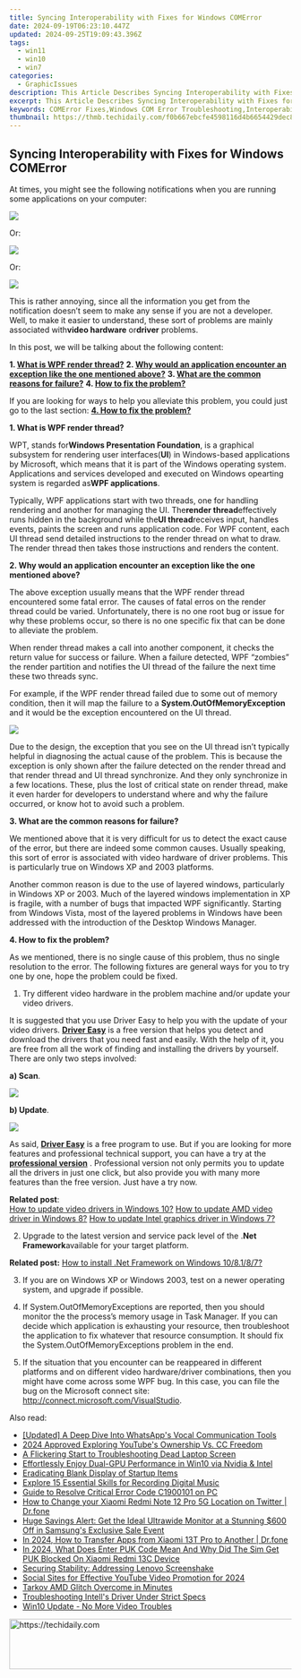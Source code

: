 ```yaml
---
title: Syncing Interoperability with Fixes for Windows COMError
date: 2024-09-19T06:23:10.447Z
updated: 2024-09-25T19:09:43.396Z
tags:
  - win11
  - win10
  - win7
categories:
  - GraphicIssues
description: This Article Describes Syncing Interoperability with Fixes for Windows COMError
excerpt: This Article Describes Syncing Interoperability with Fixes for Windows COMError
keywords: COMError Fixes,Windows COM Error Troubleshooting,Interoperability Issues in Windows,Windows COM Interoperability Synchronization,Synchronizing System Errors on Windows,Windows COM Error Solutions,Error Synchronization Techniques for Windows
thumbnail: https://thmb.techidaily.com/f0b667ebcfe4598116d4b6654429dec8091fa0451fb3d4865d8f30f7e5a361bf.jpg
---
```


## Syncing Interoperability with Fixes for Windows COMError

At times, you might see the following notifications when you are running some applications on your computer:
  
![](https://images.drivereasy.com/wp-content/uploads/2016/09/system-runtime-interopservices-comexception.jpg)
  
 Or:

![](https://images.drivereasy.com/wp-content/uploads/2016/09/system-invalidoperationexception.jpg)

 Or:
  
![](https://images.drivereasy.com/wp-content/uploads/2016/09/system-outofmemoryexception-insufficient-memory.jpg)

 This is rather annoying, since all the information you get from the notification doesn’t seem to make any sense if you are not a developer. Well, to make it easier to understand, these sort of problems are mainly associated with**video hardware** or**driver** problems.
  
 In this post, we will be talking about the following content:
  
 **1\. [What is WPF render thread?](#1)**
 **2\. [Why would an application encounter an exception like the one mentioned above?](#2)**
 **3\. [What are the common reasons for failure?](#3)**
 **4\. [How to fix the problem?](#4)**

If you are looking for ways to help you alleviate this problem, you could just go to the last section: **[4\. How to fix the problem?](#4)**
  
 **1\. What is WPF render thread?**
  
WPT, stands for**Windows Presentation Foundation**, is a graphical subsystem for rendering user interfaces(**UI**) in Windows-based applications by Microsoft, which means that it is part of the Windows operating system. Applications and services developed and executed on Windows opearting system is regarded as**WPF applications**.
  
Typically, WPF applications start with two threads, one for handling rendering and another for managing the UI. The**render thread**effectively runs hidden in the background while the**UI thread**receives input, handles events, paints the screen and runs application code. For WPF content, each UI thread send detailed instructions to the render thread on what to draw. The render thread then takes those instructions and renders the content.
  
 **2\. Why would an application encounter an exception like the one mentioned above?**
  
The above exception usually means that the WPF render thread encountered some fatal error. The causes of fatal erros on the render thread could be varied. Unfortunately, there is no one root bug or issue for why these problems occur, so there is no one specific fix that can be done to alleviate the problem.
  
When render thread makes a call into another component, it checks the return value for success or failure. When a failure detected, WPF “zombies” the render partition and notifies the UI thread of the failure the next time these two threads sync.
  
For example, if the WPF render thread failed due to some out of memory condition, then it will map the failure to a **System.OutOfMemoryException** and it would be the exception encountered on the UI thread.
  
![](https://images.drivereasy.com/wp-content/uploads/2016/09/system-out-of-memory-condition.png)

Due to the design, the exception that you see on the UI thread isn’t typically helpful in diagnosing the actual cause of the problem. This is because the exception is only shown after the failure detected on the render thread and that render thread and UI thread synchronize. And they only synchronize in a few locations. These, plus the lost of critical state on render thread, make it even harder for developers to understand where and why the failure occurred, or know hot to avoid such a problem.
  
 **3\. What are the common reasons for failure?**
  
We mentioned above that it is very difficult for us to detect the exact cause of the error, but there are indeed some common causes. Usually speaking, this sort of error is associated with video hardware of driver problems. This is particularly true on Windows XP and 2003 platforms.
  
Another common reason is due to the use of layered windows, particularly in Windows XP or 2003\. Much of the layered windows implementation in XP is fragile, with a number of bugs that impacted WPF significantly. Starting from Windows Vista, most of the layered problems in Windows have been addressed with the introduction of the Desktop Windows Manager.
  
 **4\. How to fix the problem?**
  
As we mentioned, there is no single cause of this problem, thus no single resolution to the error. The following fixtures are general ways for you to try one by one, hope the problem could be fixed.

1) Try different video hardware in the problem machine and/or update your video drivers.
  
It is suggested that you use Driver Easy to help you with the update of your video drivers. **[Driver Easy](https://tools.techidaily.com/drivereasy/download/)** is a free version that helps you detect and download the drivers that you need fast and easily. With the help of it, you are free from all the work of finding and installing the drivers by yourself. There are only two steps involved:  
  
**a) Scan**.  
  
![](https://images.drivereasy.com/wp-content/uploads/2017/04/img_58e8b8443edaa.png)
  
 **b) Update**.
  
![](https://images.drivereasy.com/wp-content/uploads/2017/04/img_58e8b8511c4de.jpg)
  
As said, **[Driver Easy](https://tools.techidaily.com/drivereasy/download/)** is a free program to use. But if you are looking for more features and professional technical support, you can have a try at the **[professional version](https://tools.techidaily.com/drivereasy/download/)** . Professional version not only permits you to update all the drivers in just one click, but also provide you with many more features than the free version. Just have a try now.
  
**Related post**:  
[How to update video drivers in Windows 10?](https://tools.techidaily.com/drivereasy/download/) [How to update AMD video driver in Windows 8?](https://tools.techidaily.com/drivereasy/download/)
[How to update Intel graphics driver in Windows 7?](https://tools.techidaily.com/drivereasy/download/)
  
2) Upgrade to the latest version and service pack level of the .**Net Framework**available for your target platform.
  
**Related post:**
[How to install .Net Framework on Windows 10/8.1/8/7?](https://tools.techidaily.com/drivereasy/download/)
  
3) If you are on Windows XP or Windows 2003, test on a newer operating system, and upgrade if possible.
  
4) If  System.OutOfMemoryExceptions are reported, then you should monitor the the process’s memory usage in Task Manager. If you can decide which application is exhausting your resource, then troubleshoot the application to fix whatever that resource consumption. It should fix the System.OutOfMemoryExceptions problem in the end.
  
5) If the situation that you encounter can be reappeared in different platforms and on different video hardware/driver combinations, then you might have come across some WPF bug. In this case, you can file the bug on the Microsoft connect site: <http://connect.microsoft.com/VisualStudio>.

<ins class="adsbygoogle"
     style="display:block"
     data-ad-format="autorelaxed"
     data-ad-client="ca-pub-7571918770474297"
     data-ad-slot="1223367746"></ins>

<ins class="adsbygoogle"
     style="display:block"
     data-ad-client="ca-pub-7571918770474297"
     data-ad-slot="8358498916"
     data-ad-format="auto"
     data-full-width-responsive="true"></ins>

<span class="atpl-alsoreadstyle">Also read:</span>
<div><ul>
<li><a href="https://extra-information.techidaily.com/updated-a-deep-dive-into-whatsapps-vocal-communication-tools/"><u>[Updated] A Deep Dive Into WhatsApp's Vocal Communication Tools</u></a></li>
<li><a href="https://youtube-stream.techidaily.com/2024-approved-exploring-youtubes-ownership-vs-cc-freedom/"><u>2024 Approved Exploring YouTube's Ownership Vs. CC Freedom</u></a></li>
<li><a href="https://graphic-issues.techidaily.com/a-flickering-start-to-troubleshooting-dead-laptop-screen/"><u>A Flickering Start to Troubleshooting Dead Laptop Screen</u></a></li>
<li><a href="https://graphic-issues.techidaily.com/effortlessly-enjoy-dual-gpu-performance-in-win10-via-nvidia-and-intel/"><u>Effortlessly Enjoy Dual-GPU Performance in Win10 via Nvidia & Intel</u></a></li>
<li><a href="https://win11.techidaily.com/eradicating-blank-display-of-startup-items/"><u>Eradicating Blank Display of Startup Items</u></a></li>
<li><a href="https://extra-tips.techidaily.com/explore-15-essential-skills-for-recording-digital-music/"><u>Explore 15 Essential Skills for Recording Digital Music</u></a></li>
<li><a href="https://graphic-issues.techidaily.com/guide-to-resolve-critical-error-code-c1900101-on-pc/"><u>Guide to Resolve Critical Error Code C1900101 on PC</u></a></li>
<li><a href="https://review-topics.techidaily.com/how-to-change-your-xiaomi-redmi-note-12-pro-5g-location-on-twitter-drfone-by-drfone-virtual-android/"><u>How to Change your Xiaomi Redmi Note 12 Pro 5G Location on Twitter | Dr.fone</u></a></li>
<li><a href="https://hardware-help.techidaily.com/huge-savings-alert-get-the-ideal-ultrawide-monitor-at-a-stunning-600-off-in-samsungs-exclusive-sale-event/"><u>Huge Savings Alert: Get the Ideal Ultrawide Monitor at a Stunning $600 Off in Samsung's Exclusive Sale Event</u></a></li>
<li><a href="https://android-transfer.techidaily.com/in-2024-how-to-transfer-apps-from-xiaomi-13t-pro-to-another-drfone-by-drfone-transfer-from-android-transfer-from-android/"><u>In 2024, How to Transfer Apps from Xiaomi 13T Pro to Another | Dr.fone</u></a></li>
<li><a href="https://sim-unlock.techidaily.com/in-2024-what-does-enter-puk-code-mean-and-why-did-the-sim-get-puk-blocked-on-xiaomi-redmi-13c-device-by-drfone-android/"><u>In 2024, What Does Enter PUK Code Mean And Why Did The Sim Get PUK Blocked On Xiaomi Redmi 13C Device</u></a></li>
<li><a href="https://graphic-issues.techidaily.com/securing-stability-addressing-lenovo-screenshake/"><u>Securing Stability: Addressing Lenovo Screenshake</u></a></li>
<li><a href="https://extra-approaches.techidaily.com/social-sites-for-effective-youtube-video-promotion-for-2024/"><u>Social Sites for Effective YouTube Video Promotion for 2024</u></a></li>
<li><a href="https://graphic-issues.techidaily.com/tarkov-amd-glitch-overcome-in-minutes/"><u>Tarkov AMD Glitch Overcome in Minutes</u></a></li>
<li><a href="https://graphic-issues.techidaily.com/troubleshooting-intells-driver-under-strict-specs/"><u>Troubleshooting Intell's Driver Under Strict Specs</u></a></li>
<li><a href="https://graphic-issues.techidaily.com/win10-update-no-more-video-troubles/"><u>Win10 Update - No More Video Troubles</u></a></li>
</ul></div>

<!-- affiliate ads begin -->
<a href="https://dhgate.sjv.io/c/5597632/1175223/12108" target="_top" id="1175223">
  <img src="//a.impactradius-go.com/display-ad/12108-1175223" border="0" alt="https://techidaily.com" width="728" height="90"/>
</a>
<img height="0" width="0" src="https://dhgate.sjv.io/i/5597632/1175223/12108" style="position:absolute;visibility:hidden;" border="0" />
<!-- affiliate ads end -->

